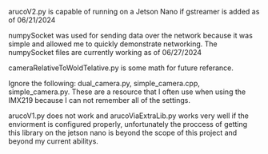 arucoV2.py is capable of running on a Jetson Nano if gstreamer is added as of 06/21/2024

numpySocket was used for sending data over the network because it was simple and allowed me to quickly demonstrate networking. The numpySocket files are currently working as of 06/27/2024

cameraRelativeToWoldTelative.py is some math for future referance. 

Ignore the following: dual_camera.py, simple_camera.cpp, simple_camera.py. These are a resource that I often use when using the IMX219 because I can not remember all of the settings. 

arucoV1.py does not work and arucoViaExtraLib.py works very well if the enviorment is configured properly, unfortunately the proccess of getting this library on the jetson nano is beyond the scope of this project and beyond my current abilitys. 
